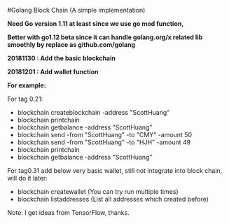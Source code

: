 #Golang Block Chain (A simple implementation)

**Need Go version 1.11 at least since we use go mod function,**

**Better with go1.12 beta since it can handle golang.org/x related lib smoothly by replace as github.com/golang** 

**20181130 : Add the basic blockchain**

**20181201 : Add wallet function**

**For example:**

For tag 0.21:
- blockchain createblockchain -address "ScottHuang"
- blockchain printchain
- blockchain getbalance -address "ScottHuang"
- blockchain send -from "ScottHuang" -to "CMY" -amount 50
- blockchain send -from "ScottHuang" -to "HJH" -amount 49
- blockchain printchain
- blockchain getbalance -address "ScottHuang"

For tag0.31 add below very basic wallet, still not integrate into block chain, will do it later:
- blockchain createwallet  (You can try run multiple times)
- blockchain listaddresses (List all addresses which created before)


Note: I get ideas from TensorFlow, thanks.
